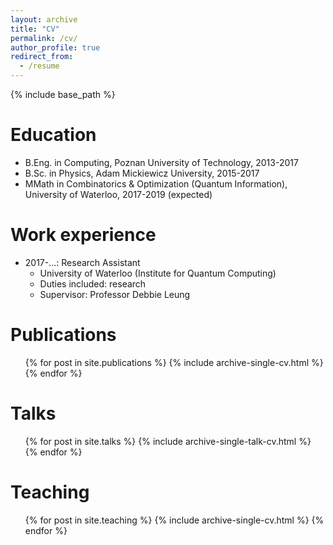 ```yaml
---
layout: archive
title: "CV"
permalink: /cv/
author_profile: true
redirect_from:
  - /resume
---
```


{% include base_path %}

Education
======
* B.Eng. in Computing, Poznan University of Technology, 2013-2017
* B.Sc. in Physics, Adam Mickiewicz University, 2015-2017
* MMath in Combinatorics & Optimization (Quantum Information), University of Waterloo, 2017-2019 (expected)

Work experience
======
* 2017-...: Research Assistant
  * University of Waterloo (Institute for Quantum Computing)
  * Duties included: research
  * Supervisor: Professor Debbie Leung

Publications
======
  <ul>{% for post in site.publications %}
    {% include archive-single-cv.html %}
  {% endfor %}</ul>
  
Talks
======
  <ul>{% for post in site.talks %}
    {% include archive-single-talk-cv.html %}
  {% endfor %}</ul>
  
Teaching
======
  <ul>{% for post in site.teaching %}
    {% include archive-single-cv.html %}
  {% endfor %}</ul>
